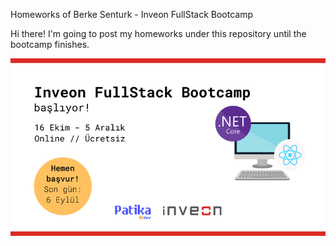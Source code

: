 Homeworks of Berke Senturk - Inveon FullStack Bootcamp

Hi there! I'm going to post my homeworks under this repository until the bootcamp finishes.

![logo](./img/inveon.png)